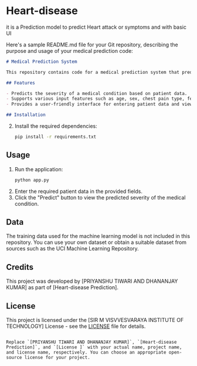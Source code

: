 # Heart-disease
it is a Prediction model to predict Heart attack or symptoms and with basic UI 

Here's a sample README.md file for your Git repository, describing the purpose and usage of your medical prediction code:

```markdown
# Medical Prediction System

This repository contains code for a medical prediction system that predicts the severity of a medical condition based on patient data. The system is built using machine learning techniques and is intended to assist healthcare professionals in making informed decisions.

## Features

- Predicts the severity of a medical condition based on patient data.
- Supports various input features such as age, sex, chest pain type, fever, cough, shortness of breath, chest pain, and fatigue.
- Provides a user-friendly interface for entering patient data and viewing predictions.

## Installation

   ```
2. Install the required dependencies:
   ```bash
   pip install -r requirements.txt
   ```

## Usage

1. Run the application:
   ```bash
   python app.py
   ```
2. Enter the required patient data in the provided fields.
3. Click the "Predict" button to view the predicted severity of the medical condition.

## Data

The training data used for the machine learning model is not included in this repository. You can use your own dataset or obtain a suitable dataset from sources such as the UCI Machine Learning Repository.

## Credits

This project was developed by [PRIYANSHU TIWARI AND DHANANJAY KUMAR] as part of [Heart-disease Prediction].

## License

This project is licensed under the [SIR M VISVVESVARAYA INSTITUTE OF TECHNOLOGY] License - see the [LICENSE](LICENSE) file for details.

```

Replace `[PRIYANSHU TIWARI AND DHANANJAY KUMAR]`, `[Heart-disease Prediction]`, and `[License ]` with your actual name, project name, and license name, respectively. You can choose an appropriate open-source license for your project.
